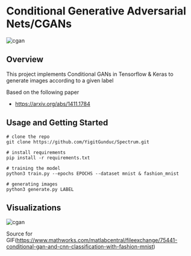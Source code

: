 # Conditional Generative Adversarial Nets/CGANs

![cgan](https://cdn-images-1.medium.com/max/698/0*L8loWBQIJoUrPR00.png)
## Overview
This project implements Conditional GANs in Tensorflow & Keras to generate images according to a given label 

Based on the following paper
* https://arxiv.org/abs/1411.1784

## Usage and Getting Started
```
# clone the repo
git clone https://github.com/YigitGunduc/Spectrum.git

# install requirements
pip install -r requirements.txt

# training the model
python3 train.py --epochs EPOCHS --dataset mnist & fashion_mnist

# generating images
python3 generate.py LABEL
```
## Visualizations

![cgan](https://www.mathworks.com/matlabcentral/mlc-downloads/downloads/3682850e-dc4d-4c07-a2c8-4e58a721b65b/f50369fd-32ea-477d-b74c-1b3f6e014122/images/screenshot.gif)

Source for GIF(https://www.mathworks.com/matlabcentral/fileexchange/75441-conditional-gan-and-cnn-classification-with-fashion-mnist)
